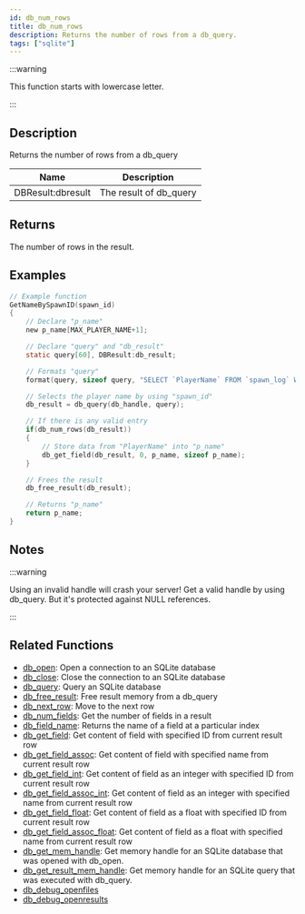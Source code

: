 ```yaml
---
id: db_num_rows
title: db_num_rows
description: Returns the number of rows from a db_query.
tags: ["sqlite"]
---
```


:::warning

This function starts with lowercase letter.

:::

## Description

Returns the number of rows from a db_query

| Name              | Description            |
| ----------------- | ---------------------- |
| DBResult:dbresult | The result of db_query |

## Returns

The number of rows in the result.

## Examples

```c
// Example function
GetNameBySpawnID(spawn_id)
{
    // Declare "p_name"
    new p_name[MAX_PLAYER_NAME+1];

    // Declare "query" and "db_result"
    static query[60], DBResult:db_result;

    // Formats "query"
    format(query, sizeof query, "SELECT `PlayerName` FROM `spawn_log` WHERE `ID`=%d", spawn_id);

    // Selects the player name by using "spawn_id"
    db_result = db_query(db_handle, query);

    // If there is any valid entry
    if(db_num_rows(db_result))
    {
        // Store data from "PlayerName" into "p_name"
        db_get_field(db_result, 0, p_name, sizeof p_name);
    }

    // Frees the result
    db_free_result(db_result);

    // Returns "p_name"
    return p_name;
}
```

## Notes

:::warning

Using an invalid handle will crash your server! Get a valid handle by using db_query. But it's protected against NULL
references.

:::

## Related Functions

- [db_open](functions/db_open.md): Open a connection to an SQLite database
- [db_close](functions/db_close.md): Close the connection to an SQLite database
- [db_query](functions/db_query.md): Query an SQLite database
- [db_free_result](functions/db_free_result.md): Free result memory from a db_query
- [db_next_row](functions/db_next_row.md): Move to the next row
- [db_num_fields](functions/db_num_fields.md): Get the number of fields in a result
- [db_field_name](functions/db_field_name.md): Returns the name of a field at a particular index
- [db_get_field](functions/db_get_field.md): Get content of field with specified ID from current result row
- [db_get_field_assoc](functions/db_get_field_assoc.md): Get content of field with specified name from current result row
- [db_get_field_int](functions/db_get_field_int.md): Get content of field as an integer with specified ID from current result row
- [db_get_field_assoc_int](functions/db_get_field_assoc_int.md): Get content of field as an integer with specified name from current result row
- [db_get_field_float](functions/db_get_field_float.md): Get content of field as a float with specified ID from current result row
- [db_get_field_assoc_float](functions/db_get_field_assoc_float.md): Get content of field as a float with specified name from current result row
- [db_get_mem_handle](functions/db_get_mem_handle.md): Get memory handle for an SQLite database that was opened with db_open.
- [db_get_result_mem_handle](functions/db_get_result_mem_handle.md): Get memory handle for an SQLite query that was executed with db_query.
- [db_debug_openfiles](functions/db_debug_openfiles.md)
- [db_debug_openresults](functions/db_debug_openresults.md)


